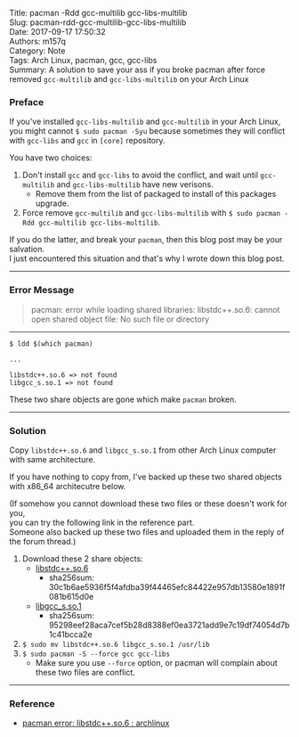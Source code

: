 Title: pacman -Rdd gcc-multilib gcc-libs-multilib  
Slug: pacman-rdd-gcc-multilib-gcc-libs-multilib  
Date: 2017-09-17 17:50:32  
Authors: m157q  
Category: Note  
Tags: Arch Linux, pacman, gcc, gcc-libs  
Summary: A solution to save your ass if you broke pacman after force removed `gcc-multilib` and `gcc-libs-multilib` on your Arch Linux  
  
  
### Preface  
  
If you've installed `gcc-libs-multilib` and `gcc-multilib` in your Arch Linux,  
you might cannot `$ sudo pacman -Syu` because sometimes they will conflict with `gcc-libs` and `gcc` in `[core]` repository.  
  
You have two choices:  
  
1. Don't install `gcc` and `gcc-libs` to avoid the conflict, and wait until `gcc-multilib` and `gcc-libs-multilib` have new verisons.  
    + Remove them from the list of packaged to install of this packages upgrade.  
2. Force remove `gcc-multilib` and `gcc-libs-multilib` with `$ sudo pacman -Rdd gcc-multilib gcc-libs-multilib`.  
  
If you do the latter, and break your `pacman`, then this blog post may be your salvation.  
I just encountered this situation and that's why I wrote down this blog post.  
  
---  
  
### Error Message  
  
> pacman: error while loading shared libraries: libstdc++.so.6: cannot open shared object file: No such file or directory  
  
---  
  
```  
$ ldd $(which pacman)  
  
...  
  
libstdc++.so.6 => not found  
libgcc_s.so.1 => not found  
```  
  
These two share objects are gone which make `pacman` broken.  
  
---  
  
### Solution  
  
Copy `libstdc++.so.6` and `libgcc_s.so.1` from other Arch Linux computer with same architecture.  
  
If you have nothing to copy from, I've backed up these two shared objects with x86_64  architecutre below.  
  
(If somehow you cannot download these two files or these doesn't work for you,  
you can try the following link in the reference part.  
Someone also backed up these two files and uploaded them in the reply of the forum thread.)  
  
  
1. Download these 2 share objects:  
    + [libstdc++.so.6](/files/pacman-rdd-gcc-multilib-gcc-libs-multilib/libstdc++.so.6)  
        + sha256sum: 30c1b6ae5936f5f4afdba39f44465efc84422e957db13580e1891f081b615d0e  
    + [libgcc\_s.so.1](/files/pacman-rdd-gcc-multilib-gcc-libs-multilib/libgcc_s.so.1)  
        + sha256sum: 95298eef28aca7cef5b28d8388ef0ea3721add9e7c19df74054d7b1c41bcca2e  
2. `$ sudo mv libstdc++.so.6 libgcc_s.so.1 /usr/lib`  
3. `$ sudo pacman -S --force gcc gcc-libs`  
    + Make sure you use `--force` option, or pacman will complain about these two files are conflict.  
  
---  
  
### Reference  
  
+ [pacman error: libstdc++.so.6 : archlinux](https://www.reddit.com/r/archlinux/comments/6e2no7/pacman_error_libstdcso6/)  
